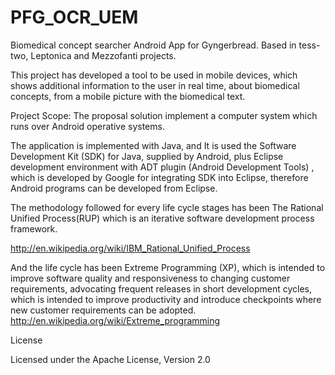 PFG_OCR_UEM
===========

Biomedical concept searcher Android App for Gyngerbread. Based in tess-two, Leptonica and Mezzofanti projects.


This project has developed a tool to be used in mobile devices, which shows additional information to the user  in real time, about biomedical concepts, from a mobile picture  with the biomedical text.

Project Scope:
The proposal solution implement a computer system which runs over Android operative systems. 


The application is implemented with Java, and It is used the Software Development Kit (SDK) for Java, supplied by Android, plus Eclipse development environment with ADT plugin (Android Development Tools) , which is  developed by Google for integrating SDK into Eclipse, therefore Android programs can be developed from Eclipse. 

The methodology followed for every life cycle stages  has been The Rational Unified Process(RUP) which is an iterative software development process framework. 

http://en.wikipedia.org/wiki/IBM_Rational_Unified_Process

And the life cycle has been Extreme Programming (XP), which is intended to improve software quality and responsiveness to changing customer requirements, advocating frequent releases in short development cycles, which is intended to improve productivity and introduce checkpoints where new customer requirements can be adopted. 
http://en.wikipedia.org/wiki/Extreme_programming





License

Licensed under the Apache License, Version 2.0
